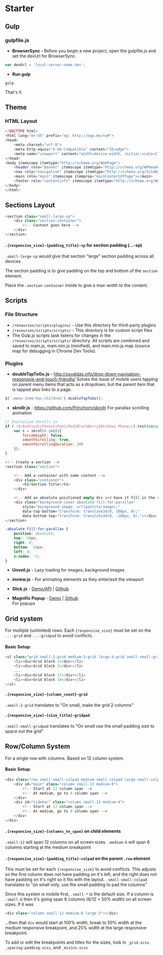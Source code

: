 # Starter
## Gulp
### gulpfile.js
- <strong>BrowserSync - </strong> Before you begin a new project, open the gulpfile.js and set the devUrl for BrowserSync.
```javascript
var devUrl = 'local-server-name.dev';
```

- <strong>Run gulp</strong>
```
gulp
```
That's it.

## Theme

### HTML Layout
```php
<!DOCTYPE html>
<html lang="en-US" prefix="og: http://ogp.me/ns#">
<head>
    <meta charset="utf-8">
    <meta http-equiv="X-UA-Compatible" content="IE=edge">
    <meta name="viewport" content="width=device-width, initial-scale=1">
</head>
<body itemscope itemtype="http://schema.org/WebPage">
    <header role="banner" itemscope itemtype="http://schema.org/WPHeader"></header>
    <nav role="navigation" itemscope itemtype="http://schema.org/SiteNavigationElement"></nav>
    <main role="main" itemscope itemprop="mainContentOfPage"></main>
    <footer role="contentinfo" itemscope itemtype="http://schema.org/WPFooter"></footer>
</body>
</html>
```

## Sections Layout

```php  
<section class="small-large-sp">
    <div class="section-container">
        <!-- Content goes here -->
    </div>
</section>
```

#### <code>.{responsive_size}-{padding_title}-sp</code> for section padding (...-sp)
<code>.small-large-sp</code> would give that section "large" section padding across all devices

The section padding is to give padding on the top and bottom of the <code>section</code> element. 

Place the <code>.section-container</code> inside to give a max-width to the content.

## Scripts

### <strong>File Structure</strong>

- <code>/resources/scripts/plugins/</code> - Use this directory for third-party plugins
- <code>/resources/scripts/scripts/</code> - This directory is for custom script files
- The Gulp.js scripts task listens for changes in the <code>/resources/scripts/scripts/</code> directory. All scripts are combined and saved to main.js, main.min.js (minified), and main.min.js.map (source map for debugging in Chrome Dev Tools). 

### Plugins
- <strong>doubleTapToGo.js -</strong> <a href="http://osvaldas.info/drop-down-navigation-responsive-and-touch-friendly" target="_blank">http://osvaldas.info/drop-down-navigation-responsive-and-touch-friendly/</a> Solves the issue of mobile users tapping on parent menu items that acts as a dropdown, but the parent item that is tapped also links to a page.
```javascript
$('.menu-item-has-children').doubleTapToGo();
```

- <strong>skrollr.js</strong> - <a href="https://github.com/Prinzhorn/skrollr" target="_blank">https://github.com/Prinzhorn/skrollr</a> For parallax scrolling animation

```javascript
// Initialize skrollr.js 
if ( !(/Android|iPhone|iPad|iPod|BlackBerry|Windows Phone/i).test(navigator.userAgent || navigator.vendor || window.opera) ) {
    var s = skrollr.init({
        forceHeight: false,
        smoothScrolling: true,
        smoothScrollingDuration: 200
    });
}
```

```php
<!-- Create a section -->
<section class="section">

    <!-- Add a container with some content -->
    <div class="container">
        <h1>Section Title</h1>
    </div>

    <!-- Add an absolute positioned empty div and have it fill in the section, with some additional height above and below -->
    <div class="background-cover absolute-fill-for-parallax"
        style="background-image: url(path/to/image);"
        data-top-bottom="transform: translate3d(0, 100px, 0);"
        data-bottom-top="transform: translate3d(0, -100px, 0);"></div>
</section>
```

```css
.absolute-fill-for-parallax {
    position: absolute;
    top: -50px;
    right: 0;
    bottom: -50px;
    left: 0;
    z-index: -5;
}
```

- <strong>Unveil.js</strong> - Lazy loading for images, background images

- <strong>inview.js</strong> - For animating elements as they enter/exit the viewport

- <strong>Slick.js</strong> - <a href="http://kenwheeler.github.io/slick/" target="_blank">Demo/API</a> | <a href="https://github.com/kenwheeler/slick/" target="_blank">Github</a>

- <strong>Magnific Popup</strong> - <a href="http://dimsemenov.com/plugins/magnific-popup/" target="_blank">Demo</a> | <a href="https://github.com/dimsemenov/Magnific-Popup" target="_blank">Github</a> <br>
For popups

## Grid system

For multiple (unlimited) rows. Each <code>{responsive_size}</code> must be set on the <code>...-grid</code> and <code>...-gridpad</code> to avoid conflicts. 

#### Basic Setup:

```php
<ul class="grid small-2-grid medium-3-grid large-4-grid small-small-gridpad medium-small-gridpad large-small-gridpad">
    <li><div>Grid block 1</div></li>
    <li><div>Grid block 2</div></li>
    ...
    <li><div>Grid block 17</div></li>
    <li><div>Grid block 18</div></li>
</ul>
```

#### <code>.{responsive_size}-{column_count}-grid</code>
<code>.small-2-grid</code> translates to "On small, make the grid 2 columns"

#### <code>.{responsive_size}-{size_title}-gridpad</code>
<code>.small-small-gridpad</code> translates to "On small use the small padding size to space out the grid"


## Row/Column System 

For a single row with columns. Based on 12 column system.

#### Basic Setup: 

```php
<div class="row small-small-colpad medium-small-colpad large-small-colpad">
    <div id="main" class="column small-12 medium-8">
        <!-- Start at 12 column span -->
        <!-- At medium, go to 8 column span -->
    </div>
    <div id="sidebar" class="column small-12 medium-4">
        <!-- Start at 12 column span -->
        <!-- At medium, go to 8 column span -->
    </div>
</div>
```

#### <code>.{responsive_size}-{columns_to_span}</code> on child elements
<code>.small-12</code> will span 12 columns on all screen sizes. 
<code>.medium-6</code> will span 6 columns starting at the medium breakpoint

#### <code>.{responsive_size}-{padding_title}-colpad</code> on the parent <code>.row</code> element
This must be set for each <code>{responsive_size}</code> to avoid conflicts. This adjusts so the first column does not have padding on it's left, and the right does not have padding on it's right so it fits with the layout. 
<code>.small-small-colpad</code> translates to "on small only, use the small padding to pad the columns"

Since this system is mobile first, <code>.small-*</code> is the default size. If a column is <code>.small-6</code> then it's going span 6 columns (6/12 = 50% width) on all screen sizes. If it was 
```php 
<div class="column small-12 medium-6 large-3"></div>
```
...then that <code>div</code> would start at 100% width, break to 50% width at the medium responsive breakpoint, and 25% width at the large responsive breakpoint. 

To add or edit the breakpoints and titles for the sizes, look in <code>_grid.scss</code>. <code>_spacing-padding.scss</code>, and <code>_mixins.scss</code>
















